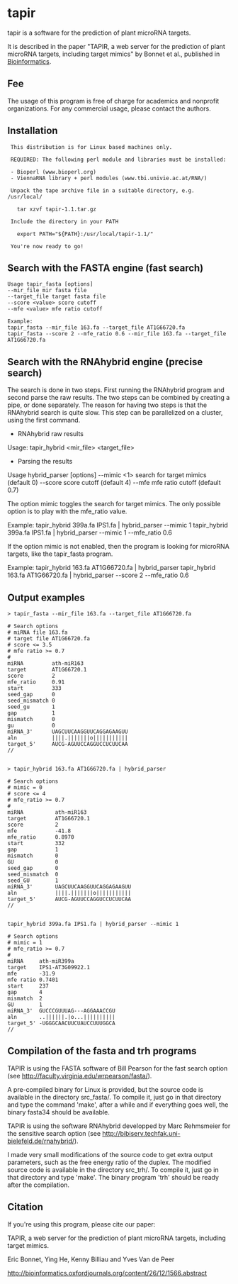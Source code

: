 # tapir

tapir is a software for the prediction of plant microRNA targets.

It is described in the paper "TAPIR, a web server for the prediction of plant microRNA targets, including target mimics" by Bonnet et al., published in [Bioinformatics](http://bioinformatics.oxfordjournals.org/content/26/12/1566.abstract).
  
## Fee

The usage of this program is free of charge for academics and nonprofit organizations. For any commercial usage, please contact the authors.


## Installation

     This distribution is for Linux based machines only.

     REQUIRED: The following perl module and libraries must be installed:

     - Bioperl (www.bioperl.org) 
     - ViennaRNA library + perl modules (www.tbi.univie.ac.at/RNA/)

     Unpack the tape archive file in a suitable directory, e.g. /usr/local/

       tar xzvf tapir-1.1.tar.gz

     Include the directory in your PATH

       export PATH="${PATH}:/usr/local/tapir-1.1/"

     You're now ready to go!




 ## Search with the FASTA engine (fast search)

    Usage tapir_fasta [options]
    --mir_file mir fasta file
    --target_file target fasta file
    --score <value> score cutoff
    --mfe <value> mfe ratio cutoff

    Example:
    tapir_fasta --mir_file 163.fa --target_file AT1G66720.fa 
    tapir_fasta --score 2 --mfe_ratio 0.6 --mir_file 163.fa --target_file AT1G66720.fa




 ## Search with the RNAhybrid engine (precise search)

   The search is done in two steps. First running the RNAhybrid program and
   second parse the raw results. The two steps can be combined by creating a
   pipe, or done separately. The reason for having two steps is that the
   RNAhybrid search is quite slow. This step can be parallelized on a cluster,
   using the first command.

   * RNAhybrid raw results

   Usage: tapir_hybrid <mir_file> <target_file>

   * Parsing the results

   Usage hybrid_parser [options]
   --mimic <1> search for target mimics (default 0)
   --score <value> score cutoff (default 4)
   --mfe <value> mfe ratio cutoff (default 0.7)

   The option mimic toggles the search for target mimics. The only possible
   option is to play with the mfe_ratio value.

   Example:
   tapir_hybrid 399a.fa IPS1.fa | hybrid_parser --mimic 1 
   tapir_hybrid 399a.fa IPS1.fa | hybrid_parser --mimic 1 --mfe_ratio 0.6

   If the option mimic is not enabled, then the program is looking for
   microRNA targets, like the tapir_fasta program.

   Example:
   tapir_hybrid 163.fa AT1G66720.fa | hybrid_parser
   tapir_hybrid 163.fa AT1G66720.fa | hybrid_parser --score 2 --mfe_ratio 0.6




## Output examples

```
> tapir_fasta --mir_file 163.fa --target_file AT1G66720.fa 

# Search options
# miRNA file 163.fa
# target file AT1G66720.fa
# score <= 3.5
# mfe ratio >= 0.7
#
miRNA         ath-miR163
target        AT1G66720.1
score         2
mfe_ratio     0.91
start         333
seed_gap      0
seed_mismatch 0
seed_gu       1
gap           1
mismatch      0
gu            0
miRNA_3'      UAGCUUCAAGGUUCAGGAGAAGUU
aln           ||||.|||||||o|||||||||||
target_5'     AUCG-AGUUCCAGGUCCUCUUCAA
//


> tapir_hybrid 163.fa AT1G66720.fa | hybrid_parser 

# Search options
# mimic = 0
# score <= 4
# mfe_ratio >= 0.7
#
miRNA          ath-miR163
target         AT1G66720.1
score          2
mfe            -41.8
mfe_ratio      0.8970
start          332
gap            1
mismatch       0
GU             0
seed_gap       0
seed_mismatch  0
seed_GU        1
miRNA_3'       UAGCUUCAAGGUUCAGGAGAAGUU
aln            ||||.|||||||o|||||||||||
target_5'      AUCG-AGUUCCAGGUCCUCUUCAA
//


tapir_hybrid 399a.fa IPS1.fa | hybrid_parser --mimic 1

# Search options
# mimic = 1
# mfe_ratio >= 0.7
#
miRNA     ath-miR399a
target    IPS1-AT3G09922.1
mfe       -31.9
mfe ratio 0.7401
start     237
gap       4
mismatch  2
GU        1
miRNA_3'  GUCCCGUUUAG---AGGAAACCGU
aln       ..||||||.|o...||||||||||
target_5' -UGGGCAACUUCUAUCCUUUGGCA
//
```

## Compilation of the fasta and trh programs

TAPIR is using the FASTA software of Bill Pearson for the fast search option (see http://faculty.virginia.edu/wrpearson/fasta/).

A pre-compiled binary for Linux is provided, but the source code is available in the directory src_fasta/. To compile it, just go in that directory and type the command 'make', after a while and if everything goes well, the binary fasta34 should be available.

TAPIR is using the software RNAhybrid developped by Marc Rehmsmeier for the sensitive search option (see http://bibiserv.techfak.uni-bielefeld.de/rnahybrid/).

I made very small modifications of the source code to get extra output parameters, such as the free energy ratio of the duplex. The modified source code is available in the directory src_trh/. To compile it, just go in that directory and type 'make'. The binary program 'trh' should be ready after the compilation.

## Citation

 If you're using this program, please cite our paper:

  TAPIR, a web server for the prediction of plant microRNA targets, including
  target mimics.
  
  Eric Bonnet, Ying He, Kenny Billiau and Yves Van de Peer
  
  http://bioinformatics.oxfordjournals.org/content/26/12/1566.abstract


